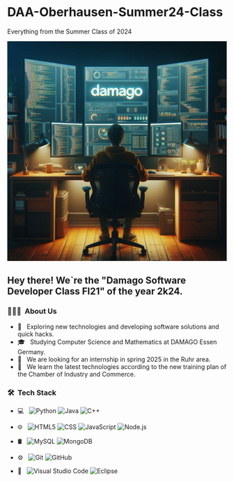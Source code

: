 # DAA-Oberhausen-Summer24-Class
 Everything from the Summer Class of 2024

<img src="https://github.com/Blockchainnewbie/Damago_FI21_Software_Developer_Class/blob/main/pictures/Github_Damago_Class_Logo.jfif">

<h2> Hey there! We`re the "Damago Software Developer Class FI21" of the year 2k24.</h2>

<h3> 👨🏻‍💻 &nbsp;About Us </h3>

- 🤔 &nbsp; Exploring new technologies and developing software solutions and quick hacks.
- 🎓 &nbsp; Studying Computer Science and Mathematics at DAMAGO Essen Germany.
- 💼 &nbsp; We are looking for an internship in spring 2025 in the Ruhr area.
- 🌱 &nbsp; We learn the latest technologies according to the new training plan of the Chamber of Industry and Commerce.

<h3> 🛠 &nbsp;Tech Stack</h3>

- 💻 &nbsp;
  ![Python](https://img.shields.io/badge/-Python-333333?style=flat&logo=python)
  ![Java](https://img.shields.io/badge/-Java-333333?style=flat&logo=Java&logoColor=007396)
  ![C++](https://img.shields.io/badge/-C++-333333?style=flat&logo=C%2B%2B&logoColor=00599C)
  
- 🌐 &nbsp;
  ![HTML5](https://img.shields.io/badge/-HTML5-333333?style=flat&logo=HTML5)
  ![CSS](https://img.shields.io/badge/-CSS-333333?style=flat&logo=CSS3&logoColor=1572B6)
  ![JavaScript](https://img.shields.io/badge/-JavaScript-333333?style=flat&logo=javascript)
  ![Node.js](https://img.shields.io/badge/-Node.js-333333?style=flat&logo=node.js)

- 🛢 &nbsp;
  ![MySQL](https://img.shields.io/badge/-MySQL-333333?style=flat&logo=mysql)
  ![MongoDB](https://img.shields.io/badge/-MongoDB-333333?style=flat&logo=mongodb)

- ⚙️ &nbsp;
  ![Git](https://img.shields.io/badge/-Git-333333?style=flat&logo=git)
  ![GitHub](https://img.shields.io/badge/-GitHub-333333?style=flat&logo=github)
  
- 🔧 &nbsp;
  ![Visual Studio Code](https://img.shields.io/badge/-Visual%20Studio%20Code-333333?style=flat&logo=visual-studio-code&logoColor=007ACC)
  ![Eclipse](https://img.shields.io/badge/-Eclipse-333333?style=flat&logo=eclipse-ide&logoColor=2C2255)

<br/>
